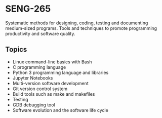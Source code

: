 # SENG-265

Systematic methods for designing, coding, testing and documenting medium-sized programs. Tools and techniques to promote programming productivity and software quality.
 
 ## Topics
 
- Linux command-line basics with Bash
- C programming language
- Python 3 programming language and libraries
- Jupyter Notebooks
- Multi-version software development
- Git version control system
- Build tools such as make and makefiles
- Testing
- GDB debugging tool
- Software evolution and the software life cycle
